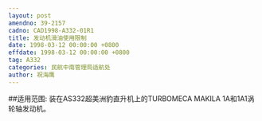 ```yaml
---
layout: post
amendno: 39-2157
cadno: CAD1998-A332-01R1
title: 发动机滑油使用限制
date: 1998-03-12 00:00:00 +0800
effdate: 1998-03-12 00:00:00 +0800
tag: A332
categories: 民航中南管理局适航处
author: 祝海鹰
---
```


##适用范围:
装在AS332超美洲豹直升机上的TURBOMECA MAKILA 1A和1A1涡轮轴发动机。

